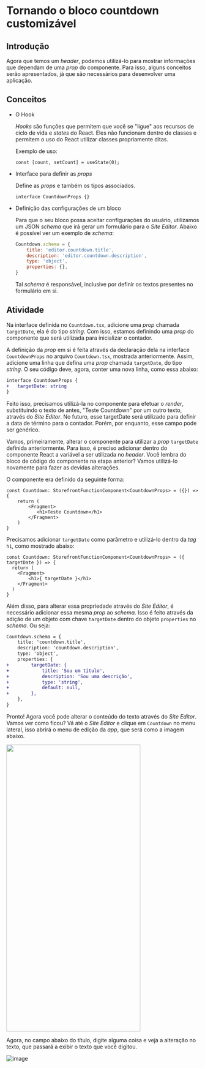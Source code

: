 # Tornando o bloco countdown customizável

## Introdução
Agora que temos um *header*, podemos utilizá-lo para mostrar informações que dependam de uma *prop* do componente. Para isso, alguns conceitos serão apresentados, já que são necessários para desenvolver uma aplicação.

## Conceitos
* O Hook

    *Hooks* são funções que permitem que você se "ligue" aos recursos de ciclo de vida e *states* do React. Eles não funcionam dentro de classes e permitem o uso do React utilizar classes propriamente ditas.
    
    Exemplo de uso:
    ```tsx
    const [count, setCount] = useState(0);
    ```

* Interface para definir as *props*
    
    Define as *props* e também os tipos associados.
    ```tsx
    interface CountdownProps {}
    ```

* Definição das configurações de um bloco
    
    Para que o seu bloco possa aceitar configurações do usuário, utilizamos um JSON *schema* que irá gerar um formulário para o *Site Editor*. Abaixo é possível ver um exemplo de *schema*:
    ```js
    Countdown.schema = {
        title: 'editor.countdown.title',
        description: 'editor.countdown.description',
        type: 'object',
        properties: {},
    }
    ```
    Tal *schema* é responsável, inclusive por definir os textos presentes no formulário em si.

## Atividade

Na interface definida no `Countdown.tsx`, adicione uma *prop* chamada `targetDate`, ela é do tipo *string*. Com isso, estamos definindo uma *prop* do componente que será utilizada para inicializar o contador.

A definição da *prop* em si é feita através da declaração dela na interface `CountdownProps` no arquivo `Countdown.tsx`, mostrada anteriormente. Assim, adicione uma linha que defina uma *prop* chamada `targetDate`, do tipo *string*. O seu código deve, agora, conter uma nova linha, como essa abaixo:
```diff
interface CountdownProps {
+   targetDate: string    
}
```
Feito isso, precisamos utilizá-la no componente para efetuar o *render*, substituindo o texto de antes, "Teste Countdown" por um outro texto, através do *Site Editor*. No futuro, esse targetDate será utilizado para definir a data de término para o contador. Porém, por enquanto, esse campo pode ser genérico.

Vamos, primeiramente, alterar o componente para utilizar a *prop* `targetDate` definida anteriormente. Para isso, é preciso adicionar dentro do componente React a variável a ser utilizada no *header*. Você lembra do bloco de código do componente na etapa anterior? Vamos utilizá-lo novamente para fazer as devidas alterações.

O componente era definido da seguinte forma: 
```tsx
const Countdown: StorefrontFunctionComponent<CountdownProps> = ({}) => {
    return (
        <Fragment>
           <h1>Teste Countdown</h1>
        </Fragment>
    )
}
```
Precisamos adicionar `targetDate` como parâmetro e utilizá-lo dentro da *tag* `h1`, como mostrado abaixo:

```tsx
const Countdown: StorefrontFunctionComponent<CountdownProps> = ({ targetDate }) => {
  return (
    <Fragment>
        <h1>{ targetDate }</h1>
    </Fragment>
  ) 
}
```

Além disso, para alterar essa propriedade através do *Site Editor*, é necessário adicionar essa mesma *prop* ao *schema*. Isso é feito através da adição de um objeto com chave `targetDate` dentro do objeto `properties` no *schema*. Ou seja:
```diff
Countdown.schema = {
    title: 'countdown.title',
    description: 'countdown.description',
    type: 'object',
    properties: {
+        targetDate: {
+            title: 'Sou um título',
+            description: 'Sou uma descrição',
+            type: 'string',
+            default: null,
+        },
    },
}
```  
Pronto! Agora você pode alterar o conteúdo do texto através do *Site Editor*. Vamos ver como ficou? Vá até o *Site Editor* e clique em `Countdown` no menu lateral, isso abrirá o menu de edição da *app*, que será como a imagem abaixo.

<img src="https://user-images.githubusercontent.com/19495917/74963531-a09b2500-53f0-11ea-84a4-85a27bb752f4.png" width="350" height="750"/>

Agora, no campo abaixo do título, digite alguma coisa e veja a alteração no texto, que passará a exibir o texto que você digitou. 

![image](https://user-images.githubusercontent.com/19495917/74963805-1acba980-53f1-11ea-8091-d05cea1341ea.png)

